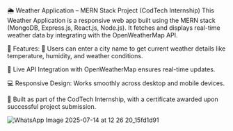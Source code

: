 🌦️ Weather Application – MERN Stack Project (CodTech Internship) This Weather Application is a responsive web app built using the MERN stack (MongoDB, Express.js, React.js, Node.js). It fetches and displays real-time weather data by integrating with the OpenWeatherMap API.

🔑 Features: 📍 Users can enter a city name to get current weather details like temperature, humidity, and weather conditions.

🔄 Live API Integration with OpenWeatherMap ensures real-time updates.

💻 Responsive Design: Works smoothly across desktop and mobile devices.

🎯 Built as part of the CodTech Internship, with a certificate awarded upon successful project submission.

![WhatsApp Image 2025-07-14 at 12 26 20_15fd1d91](https://github.com/user-attachments/assets/48ef6672-d484-4034-a804-a05b1cf79321)

